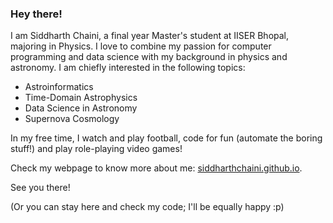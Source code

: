 ### Hey there!

<!--
**siddharthchaini/siddharthchaini** is a ✨ _special_ ✨ repository because its `README.md` (this file) appears on your GitHub profile.

Here are some ideas to get you started:

- 🔭 I’m currently working on ...
- 🌱 I’m currently learning ...
- 👯 I’m looking to collaborate on ...
- 🤔 I’m looking for help with ...
- 💬 Ask me about ...
- 📫 How to reach me: ...
- 😄 Pronouns: ...
- ⚡ Fun fact: ...
-->

I am Siddharth Chaini, a final year Master's student at IISER Bhopal, majoring in Physics.
I love to combine my passion for computer programming and data science with my background in physics and astronomy. I am chiefly interested in the following topics:

- Astroinformatics
- Time-Domain Astrophysics
- Data Science in Astronomy
- Supernova Cosmology

In my free time, I watch and play football, code for fun (automate the boring stuff!) and play role-playing video games!

Check my webpage to know more about me: [siddharthchaini.github.io](https://siddharthchaini.github.io/?utm_source=github "Siddharth's Webpage").

See you there!

(Or you can stay here and check my code; I'll be equally happy :p)
